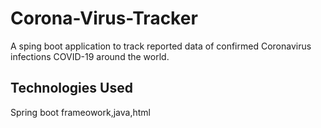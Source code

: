 # Corona-Virus-Tracker
A sping boot application to track reported data of confirmed Coronavirus infections COVID-19 around the world.
## Technologies Used
Spring boot frameowork,java,html

